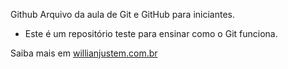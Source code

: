 Github
Arquivo da aula de Git e GitHub para iniciantes.

 - Este é um repositório teste para ensinar como o Git funciona.

Saiba mais em [willianjustem.com.br](http://willianjustem.com.br)
